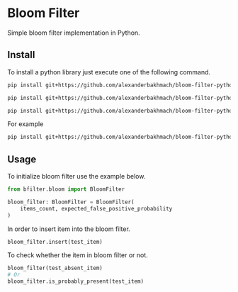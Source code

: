 # Bloom Filter
Simple bloom filter implementation in Python.


## Install
To install a python library just execute one of the following command.

```bash
pip install git+https://github.com/alexanderbakhmach/bloom-filter-python.git@{branch_name}
```

```bash
pip install git+https://github.com/alexanderbakhmach/bloom-filter-python.git@{commit_hash}
```

```bash
pip install git+https://github.com/alexanderbakhmach/bloom-filter-python.git@{tag}
```

For example

```bash
pip install git+https://github.com/alexanderbakhmach/bloom-filter-python.git@0.1.0
```

## Usage

To initialize bloom filter use the example below.


```python
from bfilter.bloom import BloomFilter

bloom_filter: BloomFilter = BloomFilter(
    items_count, expected_false_positive_probability
)
```

In order to insert item into the bloom filter.


```python
bloom_filter.insert(test_item)
```

To check whether the item in bloom filter or not.


```python
bloom_filter(test_absent_item)
# Or
bloom_filter.is_probably_present(test_item)
```